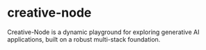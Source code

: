 # creative-node
Creative-Node is a dynamic playground for exploring generative AI applications, built on a robust multi-stack foundation.

